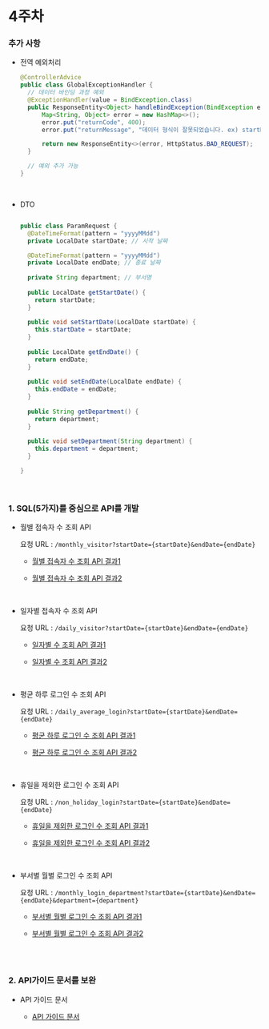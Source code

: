 # 4주차

### 추가 사항
- 전역 예외처리
  ```Java
  @ControllerAdvice
  public class GlobalExceptionHandler {
    // 데이터 바인딩 과정 예외
    @ExceptionHandler(value = BindException.class)
    public ResponseEntity<Object> handleBindException(BindException e){
        Map<String, Object> error = new HashMap<>();
        error.put("returnCode", 400);
        error.put("returnMessage", "데이터 형식이 잘못되었습니다. ex) startDate=20230101&endDate=20230801");
  
        return new ResponseEntity<>(error, HttpStatus.BAD_REQUEST);
    }
  
    // 예외 추가 가능
  }
  ```
<br>

- DTO

  ```Java
  
  public class ParamRequest {
    @DateTimeFormat(pattern = "yyyyMMdd")
    private LocalDate startDate; // 시작 날짜
  
    @DateTimeFormat(pattern = "yyyyMMdd")
    private LocalDate endDate; // 종료 날짜
  	
    private String department; // 부서명
    
    public LocalDate getStartDate() {
      return startDate;
    }
    
    public void setStartDate(LocalDate startDate) {
      this.startDate = startDate;
    }
    
    public LocalDate getEndDate() {
      return endDate;
    }
    
    public void setEndDate(LocalDate endDate) {
      this.endDate = endDate;
    }
    
    public String getDepartment() {
      return department;
    }
    
    public void setDepartment(String department) {
      this.department = department;
    }
  
  }
  ```

<br>

### 1. SQL(5가지)를 중심으로 API를 개발
  
- 월별 접속자 수 조회 API
 
   요청 URL : `/monthly_visitor?startDate={startDate}&endDate={endDate}`

  - [월별 접속자 수 조회 API 결과1](https://github.com/jh990714/Comento_Bootcamp/blob/main/W4/API%EA%B2%B0%EA%B3%BC/monthly_visitor.json)
  
  - [월별 접속자 수 조회 API 결과2](https://github.com/jh990714/Comento_Bootcamp/blob/main/W4/API%EA%B2%B0%EA%B3%BC/monthly_visitor%20(1).json)

  <br>

- 일자별 접속자 수 조회 API

  요청 URL : `/daily_visitor?startDate={startDate}&endDate={endDate}`

  - [일자별 수 조회 API 결과1](https://github.com/jh990714/Comento_Bootcamp/blob/main/W4/API%EA%B2%B0%EA%B3%BC/daily_visitor.json)
  
  - [일자별 수 조회 API 결과2](https://github.com/jh990714/Comento_Bootcamp/blob/main/W4/API%EA%B2%B0%EA%B3%BC/daily_visitor%20(1).json)

  <br>
  
- 평균 하루 로그인 수 조회 API

  요청 URL : `/daily_average_login?startDate={startDate}&endDate={endDate}`

  - [평균 하루 로그인 수 조회 API 결과1](https://github.com/jh990714/Comento_Bootcamp/blob/main/W4/API%EA%B2%B0%EA%B3%BC/daily_average_login.json)
  
  - [평균 하루 로그인 수 조회 API 결과2](https://github.com/jh990714/Comento_Bootcamp/blob/main/W4/API%EA%B2%B0%EA%B3%BC/daily_average_login%20(1).json)

  <br>
  
- 휴일을 제외한 로그인 수 조회 API

  요청 URL : `/non_holiday_login?startDate={startDate}&endDate={endDate}`

  - [휴일을 제외한 로그인 수 조회 API 결과1](https://github.com/jh990714/Comento_Bootcamp/blob/main/W4/API%EA%B2%B0%EA%B3%BC/non_holiday_login.json)
  
  - [휴일을 제외한 로그인 수 조회 API 결과2](https://github.com/jh990714/Comento_Bootcamp/blob/main/W4/API%EA%B2%B0%EA%B3%BC/non_holiday_login%20(1).json)

  <br>

- 부서별 월별 로그인 수 조회 API

  요청 URL : `/monthly_login_department?startDate={startDate}&endDate={endDate}&department={department}`

  - [부서별 월별 로그인 수 조회 API 결과1](https://github.com/jh990714/Comento_Bootcamp/blob/main/W4/API%EA%B2%B0%EA%B3%BC/monthly_login_department.json)
  
  - [부서별 월별 로그인 수 조회 API 결과2](https://github.com/jh990714/Comento_Bootcamp/blob/main/W4/API%EA%B2%B0%EA%B3%BC/monthly_login_department%20(1).json)

<br><br>

### 2. API가이드 문서를 보완
- API 가이드 문서

  - [API 가이드 문서](https://github.com/jh990714/Comento_Bootcamp/blob/main/W4/API%EA%B0%80%EC%9D%B4%EB%93%9C%20%EB%AC%B8%EC%84%9C/API%EA%B0%80%EC%9D%B4%EB%93%9C%EB%AC%B8%EC%84%9C_%EC%9E%A5%EC%A4%80%ED%98%81.pdf)

